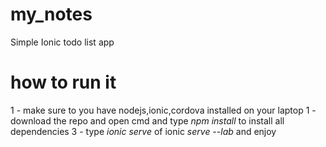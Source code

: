 # my_notes
Simple Ionic todo list app

# how to run it
1  - make sure to you have nodejs,ionic,cordova installed on your laptop
1  - download the repo and open cmd and type *npm install* to install all dependencies
3  - type *ionic serve* of ionic *serve --lab* and enjoy
